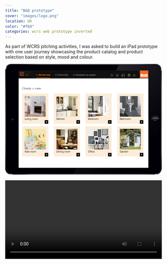 ```yaml
---
title: "B&Q prototype"
cover: "images/logo.png"
location: UK
color: "#f60"
categories: wcrs web prototype inverted
---
```


As part of WCRS pitching activities, I was asked to build an iPad prototype with one user journey showcasing the product catalog and product selection based on style, mood and colour.

![](./images/1.jpg)

<video width="100%" controls>
    <source src="./images/bandq.mp4" type="video/mp4" />
</video>
